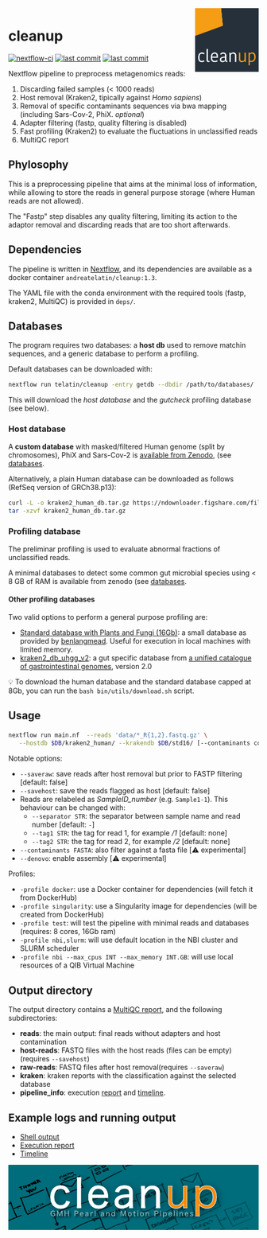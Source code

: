<a href="#readme" description="Cleanup Repository">
<img align="right" width="128" height="128" src="md/cleanup-logo.png"></a>

# cleanup

[![nextflow-ci](https://github.com/telatin/cleanup/actions/workflows/ci.yaml/badge.svg)](https://github.com/telatin/cleanup/actions/workflows/ci.yaml)
[![last commit](https://img.shields.io/github/last-commit/telatin/cleanup)](https://github.com/telatin/cleanup)
[![last commit](https://img.shields.io/github/v/release/telatin/cleanup)](https://github.com/telatin/cleanup)

Nextflow pipeline to preprocess metagenomics reads:

1. Discarding failed samples (< 1000 reads)
2. Host removal (Kraken2, tipically against _Homo sapiens_)
3. Removal of specific contaminants sequences via bwa mapping (including Sars-Cov-2, PhiX. _optional_)
4. Adapter filtering (fastp, quality filtering is disabled)
5. Fast profiling (Kraken2) to evaluate the fluctuations in unclassified reads
6. MultiQC report

## Phylosophy

This is a preprocessing pipeline that aims at the minimal loss of information,
while allowing to store the reads in general purpose storage (where Human reads
are not allowed).

The "Fastp" step disables any quality filtering, limiting its action to the
adaptor removal and discarding reads that are too short afterwards.

## Dependencies

The pipeline is written in [Nextflow](https://www.nextflow.io/), 
and its dependencies are available as a
docker container `andreatelatin/cleanup:1.3`.

The YAML file with the conda environment with the required tools
(fastp, kraken2, MultiQC) is provided in `deps/`.

## Databases

The program requires two databases: a **host db** used to remove matchin sequences, and a generic
database to perform a profiling.

Default databases can be downloaded with:

```bash
nextflow run telatin/cleanup -entry getdb --dbdir /path/to/databases/
```

This will download the _host database_ and the _gutcheck_ profiling database (see below).

### Host database

A **custom database** with masked/filtered Human genome (split by chromosomes), PhiX and Sars-Cov-2 is
[available from Zenodo](https://zenodo.org/record/7044072), (see [databases](md/databases.md).

Alternatively, a plain Human database can be downloaded as follows (RefSeq version of GRCh38.p13):

```bash
curl -L -o kraken2_human_db.tar.gz https://ndownloader.figshare.com/files/23567780
tar -xzvf kraken2_human_db.tar.gz
```

### Profiling database

The preliminar profiling is used to evaluate abnormal fractions of unclassified reads.

A minimal databases to detect some common gut microbial species using < 8 GB of RAM is available
from zenodo (see [databases](md/databases.md).

#### Other profiling databases

Two valid options to perform a general purpose profiling are:

* [Standard database with Plants and Fungi (16Gb)](https://genome-idx.s3.amazonaws.com/kraken/k2_pluspf_16gb_20210517.tar.gz): a small database as provided by [benlangmead](https://benlangmead.github.io/aws-indexes/k2). Useful for execution in local machines with limited memory.
* [kraken2_db_uhgg_v2](http://ftp.ebi.ac.uk/pub/databases/metagenomics/mgnify_genomes/human-gut/v2.0/kraken2_db_uhgg_v2/): a gut specific database from [a unified catalogue of gastrointestinal genomes](https://www.ebi.ac.uk/about/news/service-news/uhgg-v20-released-mgnify), version 2.0

:bulb: To download the human database and the standard database capped at 8Gb, you can run the `bash bin/utils/download.sh` script.

## Usage

```bash
nextflow run main.nf  --reads 'data/*_R{1,2}.fastq.gz' \
   --hostdb $DB/kraken2_human/ --krakendb $DB/std16/ [--contaminants contam.fa] [-profile docker]
```

Notable options:

* `--saveraw`: save reads after host removal but prior to FASTP filtering [default: false]
* `--savehost`: save the reads flagged as host [default: false]
* Reads are relabeled as _SampleID\_number_ (e.g. `Sample1-1`). This behaviour can be changed with:
  * `--separator STR`: the separator between sample name and read number [default: `-`]
  * `--tag1 STR`: the tag for read 1, for example _/1_ [default: none]
  * `--tag2 STR`: the tag for read 2, for example _/2_ [default: none]
* `--contaminants FASTA`: also filter against a fasta file [:warning: experimental]
* `--denovo`: enable assembly [:warning: experimental]

Profiles:

* `-profile docker`: use a Docker container for dependencies (will fetch it from DockerHub)
* `-profile singularity`: use a Singularity image for dependencies (will be created from DockerHub)
* `-profile test`: will test the pipeline with minimal reads and databases (requires: 8 cores, 16Gb ram)
* `-profile nbi,slurm`: will use default location in the NBI cluster and SLURM scheduler
* `-profile nbi --max_cpus INT --max_memory INT.GB`: will use local resources of a QIB Virtual Machine

## Output directory

The output directory contains a [MultiQC report](https://telatin.github.io/microbiome-bioinformatics/attachments/cleaner_report.html), and the following subdirectories:

* **reads**: the main output: final reads without adapters and host contamination
* **host-reads**: FASTQ files with the host reads (files can be empty) (requires `--savehost`)
* **raw-reads**: FASTQ files after host removal(requires `--saveraw`)
* **kraken**: kraken reports with the classification against the selected database
* **pipeline_info**: execution [report](https://telatin.github.io/microbiome-bioinformatics/attachments/cleaner_execution.html) and [timeline](https://telatin.github.io/microbiome-bioinformatics/attachments/cleaner_timeline.html).

## Example logs and running output

* [Shell output](md/running.md)
* [Execution report](https://telatin.github.io/microbiome-bioinformatics/attachments/cleaner_execution.html)
* [Timeline](https://telatin.github.io/microbiome-bioinformatics/attachments/cleaner_timeline.html)

![Cleanup Pipeline](cleanup.jpg)
